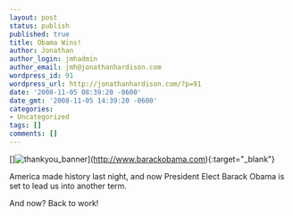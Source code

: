 ```yaml
---
layout: post
status: publish
published: true
title: Obama Wins!
author: Jonathan
author_login: jmhadmin
author_email: jmh@jonathanhardison.com
wordpress_id: 91
wordpress_url: http://jonathanhardison.com/?p=91
date: '2008-11-05 08:39:20 -0600'
date_gmt: '2008-11-05 14:39:20 -0600'
categories:
- Uncategorized
tags: []
comments: []
---
```

[]![thankyou_banner]({{site.base}}/imagecontent/2008/11/thankyou_banner-300x110.jpg)](http://www.barackobama.com){:target="_blank"}

America made history last night, and now President Elect Barack Obama is set to lead us into another term.

And now? Back to work!

